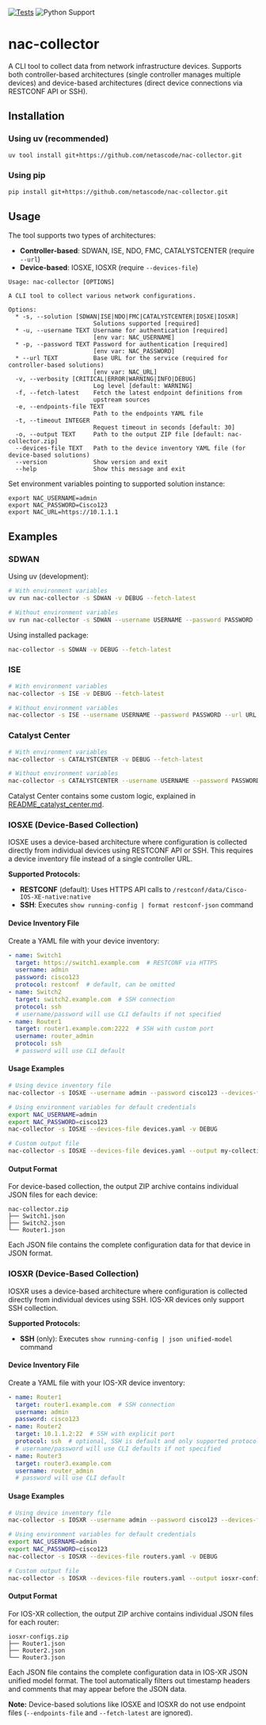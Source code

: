 [![Tests](https://github.com/netascode/nac-collector/actions/workflows/test.yml/badge.svg)](https://github.com/netascode/nac-collector/actions/workflows/test.yml)
![Python Support](https://img.shields.io/badge/python-3.10%20%7C%203.11%20%7C%203.12%20%7C%203.13-informational "Python Support: 3.10, 3.11, 3.12, 3.13")

# nac-collector

A CLI tool to collect data from network infrastructure devices. Supports both controller-based architectures (single controller manages multiple devices) and device-based architectures (direct device connections via RESTCONF API or SSH).

## Installation

### Using uv (recommended)

```bash
uv tool install git+https://github.com/netascode/nac-collector.git
```

### Using pip

```bash
pip install git+https://github.com/netascode/nac-collector.git
```

## Usage

The tool supports two types of architectures:
- **Controller-based**: SDWAN, ISE, NDO, FMC, CATALYSTCENTER (require `--url`)
- **Device-based**: IOSXE, IOSXR (require `--devices-file`)

```
Usage: nac-collector [OPTIONS]

A CLI tool to collect various network configurations.

Options:
  * -s, --solution [SDWAN|ISE|NDO|FMC|CATALYSTCENTER|IOSXE|IOSXR]
                        Solutions supported [required]
  * -u, --username TEXT Username for authentication [required]
                        [env var: NAC_USERNAME]
  * -p, --password TEXT Password for authentication [required]
                        [env var: NAC_PASSWORD]
  * --url TEXT          Base URL for the service (required for controller-based solutions)
                        [env var: NAC_URL]
  -v, --verbosity [CRITICAL|ERROR|WARNING|INFO|DEBUG]
                        Log level [default: WARNING]
  -f, --fetch-latest    Fetch the latest endpoint definitions from
                        upstream sources
  -e, --endpoints-file TEXT
                        Path to the endpoints YAML file
  -t, --timeout INTEGER
                        Request timeout in seconds [default: 30]
  -o, --output TEXT     Path to the output ZIP file [default: nac-collector.zip]
  --devices-file TEXT   Path to the device inventory YAML file (for device-based solutions)
  --version             Show version and exit
  --help                Show this message and exit
```

Set environment variables pointing to supported solution instance:

```shell
export NAC_USERNAME=admin
export NAC_PASSWORD=Cisco123
export NAC_URL=https://10.1.1.1
```

## Examples

### SDWAN

Using uv (development):

```sh
# With environment variables
uv run nac-collector -s SDWAN -v DEBUG --fetch-latest

# Without environment variables
uv run nac-collector -s SDWAN --username USERNAME --password PASSWORD --url URL -v DEBUG --fetch-latest
```

Using installed package:

```sh
nac-collector -s SDWAN -v DEBUG --fetch-latest
```

### ISE

```sh
# With environment variables
nac-collector -s ISE -v DEBUG --fetch-latest

# Without environment variables
nac-collector -s ISE --username USERNAME --password PASSWORD --url URL -v DEBUG --fetch-latest
```

### Catalyst Center

```sh
# With environment variables
nac-collector -s CATALYSTCENTER -v DEBUG --fetch-latest

# Without environment variables
nac-collector -s CATALYSTCENTER --username USERNAME --password PASSWORD --url URL -v DEBUG --fetch-latest
```

Catalyst Center contains some custom logic, explained in [README_catalyst_center.md](README_catalyst_center.md).

### IOSXE (Device-Based Collection)

IOSXE uses a device-based architecture where configuration is collected directly from individual devices using RESTCONF API or SSH. This requires a device inventory file instead of a single controller URL.

**Supported Protocols:**
- **RESTCONF** (default): Uses HTTPS API calls to `/restconf/data/Cisco-IOS-XE-native:native`
- **SSH**: Executes `show running-config | format restconf-json` command

#### Device Inventory File

Create a YAML file with your device inventory:

```yaml
- name: Switch1
  target: https://switch1.example.com  # RESTCONF via HTTPS
  username: admin
  password: cisco123
  protocol: restconf  # default, can be omitted
- name: Switch2
  target: switch2.example.com  # SSH connection
  protocol: ssh
  # username/password will use CLI defaults if not specified
- name: Router1
  target: router1.example.com:2222  # SSH with custom port
  username: router_admin
  protocol: ssh
  # password will use CLI default
```

#### Usage Examples

```sh
# Using device inventory file
nac-collector -s IOSXE --username admin --password cisco123 --devices-file devices.yaml -v DEBUG

# Using environment variables for default credentials
export NAC_USERNAME=admin
export NAC_PASSWORD=cisco123
nac-collector -s IOSXE --devices-file devices.yaml -v DEBUG

# Custom output file
nac-collector -s IOSXE --devices-file devices.yaml --output my-collection.zip
```

#### Output Format

For device-based collection, the output ZIP archive contains individual JSON files for each device:

```
nac-collector.zip
├── Switch1.json
├── Switch2.json
└── Router1.json
```

Each JSON file contains the complete configuration data for that device in JSON format.

### IOSXR (Device-Based Collection)

IOSXR uses a device-based architecture where configuration is collected directly from individual devices using SSH. IOS-XR devices only support SSH collection.

**Supported Protocols:**
- **SSH** (only): Executes `show running-config | json unified-model` command

#### Device Inventory File

Create a YAML file with your IOS-XR device inventory:

```yaml
- name: Router1
  target: router1.example.com  # SSH connection
  username: admin
  password: cisco123
- name: Router2
  target: 10.1.1.2:22  # SSH with explicit port
  protocol: ssh  # optional, SSH is default and only supported protocol
  # username/password will use CLI defaults if not specified
- name: Router3
  target: router3.example.com
  username: router_admin
  # password will use CLI default
```

#### Usage Examples

```sh
# Using device inventory file
nac-collector -s IOSXR --username admin --password cisco123 --devices-file routers.yaml -v DEBUG

# Using environment variables for default credentials
export NAC_USERNAME=admin
export NAC_PASSWORD=cisco123
nac-collector -s IOSXR --devices-file routers.yaml -v DEBUG

# Custom output file
nac-collector -s IOSXR --devices-file routers.yaml --output iosxr-configs.zip
```

#### Output Format

For IOS-XR collection, the output ZIP archive contains individual JSON files for each router:

```
iosxr-configs.zip
├── Router1.json
├── Router2.json
└── Router3.json
```

Each JSON file contains the complete configuration data in IOS-XR JSON unified model format. The tool automatically filters out timestamp headers and comments that may appear before the JSON data.

**Note:** Device-based solutions like IOSXE and IOSXR do not use endpoint files (`--endpoints-file` and `--fetch-latest` are ignored).
